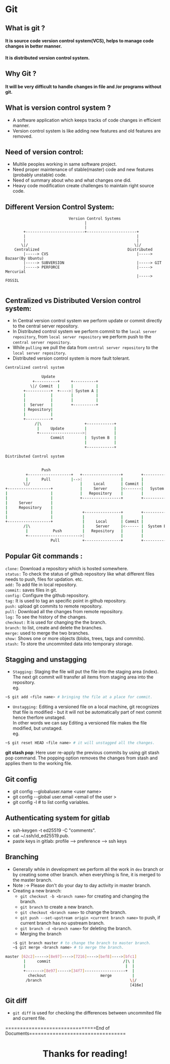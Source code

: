 # Git 
## What is git ?
####    It is source code version control system(VCS), helps to manage code changes in better manner.
#### It is distributed version control system.

## Why Git ?
#### It will be very difficult to handle changes in file and /or programs without git.
## What is version control system ?
* A software application which keeps tracks of code changes in efficient manner.
* Version control system is like adding new features and old features are removed.

## Need of version control:
* Multile peoples working in same software project.
* Need proper maintenance of stable(master) code and new features (probably unstable) code.
* Need of summary about who and what changes one did.
* Heavy code modification create challenges to maintain right source code.

## Different Version Control System:

```
                            Version Control Systems                           
                                   |
                                   |
        +--------------------------+----------------------+
        |                                                 |
        |                                                 |
       \|/                                               \|/
    Centralized                                       Distributed
        |-----> CVS                                       |-----> Bazaar(By Ubuntu)
        |-----> SUBVERSION                                |-----> GIT
        |-----> PERFORCE                                  |-----> Mercurial
                                                          |-----> FOSSIL


```
## Centralized vs Distributed Version control system:

* In Central version control system we perform update or commit directly to the central server repository.<br>
* In Distributed control system we perform commit to the ``local server repository``, from ``local server repository`` we perform push to the ``central server repository``.<br>
* While ``pulling`` we pull the data from ``central server repository`` to the ``local server repository``.<br>
* Distributed version control system is more fault tolerant.

```bash
Centralized control system

                Update
            +----------+     +----------+
           \|/ Commit  |     |          |
        +-----------+  +---->| System A |
        |           |        |          |
        |           |        |          |
        |  Server   |        +----------+   
        | Repository|
        |           |
        +-----------+
             /|\                   +------------+ 
              |     Update         |            |
              +------------------->|            |
                    Commit         |  System B  |
                                   |            |
                                   +------------+

```

```bash
Distributed Control system


                Push
         +-------------------+   +-----------------+        +-------------+
         |      Pull         |-->|                 |        |             |
        \|/                      |     Local       | Commit |             |
+-------------------+            |     Server      |<-------|   System A  |  
|                   |            |   Repository    |        |             |
|                   |            +-----------------+        +-------------+
|     Server        |
|     Repository    |
|                   |             +----------------+        +-------------+
|                   |             |                |        |             |
+-------------------+             |     Local      | Commit |             |
        /|\                       |     Server     |<------ |  System B   |
         |           Push         |   Repository   |        |             |
         +----------------------->|                |        |             | 
                    Pull          +----------------+        +-------------+

```


## Popular Git commands :

``clone:`` Download a repository which is hosted somewhere.<br>
``status:`` To check the status of github repository like what different files needs to push, files for updation. etc.<br>
``add:`` To add file in local repository.<br>
``commit:`` saves files in git.<br>
``config:`` Configure the github repository.<br>
``tag:`` It is used to tag an specific point in github repository.<br>
``push:`` upload git commits to remote repository.<br>
``pull:`` Download all the changes from remote reposiitory.<br>
``log:`` To see the history of the changes.<br>
``checkout:`` It is used for changing the the branch. <br>
``branch:`` to list, create and delete the branches.<br>
``merge:`` used to merge the two branches.<br>
``show:`` Shows one or more objects (blobs, trees, tags and commits).<br>
``stash:`` To store the uncommited data into temporary storage.<br>
## Stagging and unstagging

* ``Stagging:`` Staging the file will put the file into the staging area (index). The next git commit will transfer all items from staging area into the repository.<br>
eg.<br>
```bash
~$ git add <file name> # bringing the file at a place for commit. 
```
* ``Unstagging:`` 
Editing a versioned file on a local machine, git recognizes that file is modified - but it will not be automatically part of next commit hence therfore unstaged.<br>
In other words we can say Editing a versioned file makes the file modified, but unstaged.<br>
eg.<br>
```bash
~$ git reset HEAD <file name> # it will unstagged all the changes.

```
**git stash pop**:
Here user re-apply the previous commits by using git stash pop command. The popping option removes the changes from stash and applies them to the working file.


## Git config
* git config --globaluser.name \<user name\>
* git config --global user.email \<email of the user \>
* git config -l # to list config variables.


## Authenticating system for gitlab
* ssh-keygen -t ed25519 -C "comments".
* cat ~/.ssh/id_ed25519.pub.
* paste keys in gitlab: profile --> preference --> ssh keys

## Branching
* Generally while in development we perform all the work in ``dev`` branch or by creating some other branch. when everything is fine, it is merged to the master branch.
* Note :-> Please don't do your day to day activity in master branch.
* Creating a new branch:
    * ``git checkout -b <branch name>`` for creating and changing the branch.
    * ``git branch`` to create a new branch.
    * ``git checkout <branch name>`` to change the branch.
    * ``git push --set-upstream origin <current branch name>`` to push, if current branch has no upstream branch.
    * ``git branch -d <branch name>`` for deleting the branch.
    *  Merging the branch
    ```bash
    ~$ git branch master # to change the branch to master branch.
    ~$ git merge <branch name> # to merge the branch.
    ```

```bash
master [62c2]----->[8e97]---->[7216]---->[bef8]---->[bfc1]
        |     commit                                /|\ |
        |                                            |  |
        +------->[8e97]----->[34f7]------------------+  |
          checkout                        merge         |
         /branch                                       \|/
                                                       [416e]

```

    
## Git diff
* ``git diff`` is used for checking the differences between uncommited file and current file.



===============================End of Documents=================================

<center><h1>Thanks for reading!</h1></center>
